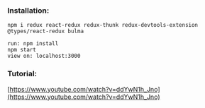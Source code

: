 ### Installation:

`npm i redux react-redux redux-thunk redux-devtools-extension @types/react-redux bulma` <br/>

`run: npm install`<br/>
`npm start`<br/>
`view on: localhost:3000`

### Tutorial:

[https://www.youtube.com/watch?v=ddYwN1h_Jno](https://www.youtube.com/watch?v=ddYwN1h_Jno)
